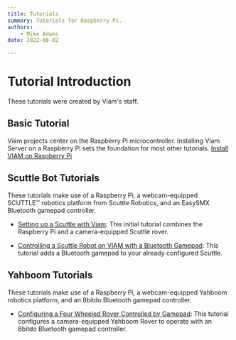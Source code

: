 ```yaml
---
title: Tutorials
summary: Tutorials for Raspberry Pi.
authors:
    - Mike Adams
date: 2022-08-02

---
```

# Tutorial Introduction
These tutorials were created by Viam's staff.

## Basic Tutorial
Viam projects center on the Raspberry Pi microcontroller.
Installing Viam Server on a Raspberry Pi sets the foundation for most other tutorials.
[Install VIAM on Raspberry Pi](../getting-started/installation.md)


## Scuttle Bot Tutorials
These tutorials make use of a Raspberry Pi, a webcam-equipped SCUTTLE™ robotics platform from Scuttle Robotics, and an EasySMX Bluetooth gamepad controller.

* [Setting up a Scuttle with Viam](scuttlebot.md):
This initial tutorial combines the Raspberry Pi and a camera-equipped Scuttle rover.

* [Controlling a Scuttle Robot on VIAM with a Bluetooth Gamepad](scuttle-gamepad.md):
This tutorial adds a Bluetooth gamepad to your already configured Scuttle.

## Yahboom Tutorials
These tutorials make use of a Raspberry Pi, a webcam-equipped Yahboom robotics platform, and an 8bitdo Bluetooth gamepad controller.

* [Configuring a Four Wheeled Rover Controlled by Gamepad](yahboom-rover.md):
This tutorial configures a camera-equipped Yahboom Rover to operate with an 8bitdo Bluetooth gamepad controller.
